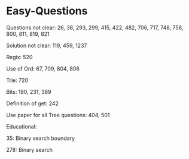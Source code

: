 # Easy-Questions

Questions not clear:
26, 38, 293, 299, 415, 422, 482, 706, 717, 748, 758, 800, 811, 819, 821

Solution not clear:
119, 459, 1237

Regix:
520

Use of Ord:
67, 709, 804, 806

Trie:
720

Bits:
190, 231, 389

Definition of get:
242

Use paper for all Tree questions: 404, 501

Educational:

35: Binary search boundary 

278: Binary search 

